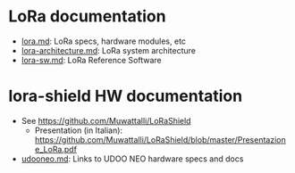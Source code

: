 # LoRa documentation

* [lora.md](lora.md): LoRa specs, hardware modules, etc
* [lora-architecture.md](lora-architecture.md): LoRa system architecture
* [lora-sw.md](lora-sw.md): LoRa Reference Software

# lora-shield HW documentation

* See https://github.com/Muwattalli/LoRaShield
  * Presentation (in Italian): https://github.com/Muwattalli/LoRaShield/blob/master/Presentazione_LoRa.pdf
* [udooneo.md](udooneo.md): Links to UDOO NEO hardware specs and docs

<!-- EOF -->
